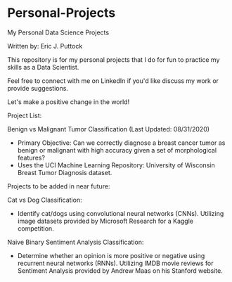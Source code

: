 # Personal-Projects
My Personal Data Science Projects

Written by: Eric J. Puttock

This repository is for my personal projects that I do for fun to practice my skills as a Data Scientist.

Feel free to connect with me on LinkedIn if you'd like discuss my work or provide suggestions.

Let's make a positive change in the world!


Project List:

Benign vs Malignant Tumor Classification (Last Updated: 08/31/2020)
- Primary Objective: Can we correctly diagnose a breast cancer tumor as benign or malignant with high accuracy given a set of morphological features?
- Uses the UCI Machine Learning Repository: University of Wisconsin Breast Tumor Diagnosis dataset.
    

Projects to be added in near future:

Cat vs Dog Classification:
 - Identify cat/dogs using convolutional neural networks (CNNs). Utilizing image datasets provided by Microsoft Research for a Kaggle competition.

Naive Binary Sentiment Analysis Classification:
 - Determine whether an opinion is more positive or negative using recurrent neural networks (RNNs). Utilizing IMDB movie reviews for Sentiment Analysis provided by Andrew Maas on his Stanford website.  

